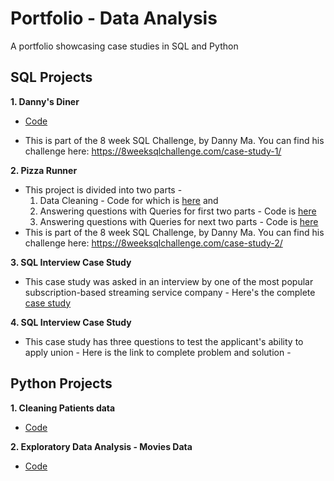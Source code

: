 # Portfolio - Data Analysis
A portfolio showcasing case studies in SQL and Python

## SQL Projects

**1. Danny's Diner** 
* [Code](https://github.com/Mansi242401/Portfolio/blob/main/sql_queries_with_results1.md) <br>

* This is part of the 8 week SQL Challenge, by Danny Ma. You can find his challenge here: https://8weeksqlchallenge.com/case-study-1/

**2. Pizza Runner**
* This project is divided into two parts -<br>
  1. Data Cleaning - Code for which is [here](https://github.com/Mansi242401/Portfolio/blob/main/sql_queries_with_results2a.md) and <br>
  2. Answering questions with Queries for first two parts - Code is [here](https://github.com/Mansi242401/Portfolio/blob/main/sql_queries_with_results2b.md)
  3. Answering questions with Queries for next two parts - Code is [here](https://github.com/Mansi242401/Portfolio/blob/main/sql_queries_with_results2c.md)
* This is part of the 8 week SQL Challenge, by Danny Ma. You can find his challenge here: https://8weeksqlchallenge.com/case-study-2/

**3. SQL Interview Case Study**
* This case study was asked in an interview by one of the most popular subscription-based streaming service company - Here's the complete [case study](https://github.com/Mansi242401/Portfolio/blob/main/sql_interview_case1.md)

**4. SQL Interview Case Study**
* This case study has three questions to test the applicant's ability to apply union - Here is the link to complete problem and solution - 
  
## Python Projects

**1. Cleaning Patients data** 
* [Code](https://github.com/Mansi242401/Data_Wrangling/tree/main) <br>

**2. Exploratory Data Analysis - Movies Data**
* [Code](https://github.com/Mansi242401/EDA_movies) <br>


